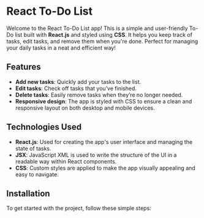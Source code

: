 # React To-Do List

Welcome to the React To-Do List app! This is a simple and user-friendly To-Do list built with **React.js** and styled using **CSS**. It helps you keep track of tasks, edit tasks, and remove them when you're done. Perfect for managing your daily tasks in a neat and efficient way!

## Features

- **Add new tasks**: Quickly add your tasks to the list.
- **Edit tasks**: Check off tasks that you’ve finished.
- **Delete tasks**: Easily remove tasks when they’re no longer needed.
- **Responsive design**: The app is styled with CSS to ensure a clean and responsive layout on both desktop and mobile devices.

## Technologies Used

- **React.js**: Used for creating the app's user interface and managing the state of tasks.
- **JSX**: JavaScript XML is used to write the structure of the UI in a readable way within React components.
- **CSS**: Custom styles are applied to make the app visually appealing and easy to navigate.

## Installation

To get started with the project, follow these simple steps:
